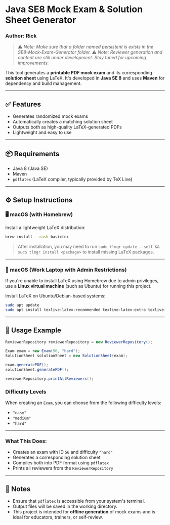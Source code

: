 # Java SE8 Mock Exam & Solution Sheet Generator

### Author: Rick

> ⚠️ *Note: Make sure that a folder named persistent is exists in the SE8-Mock-Exam-Generator folder.*
> ⚠️ *Note: Reviewer generation and content are still under development. Stay tuned for upcoming improvements.*

This tool generates a **printable PDF mock exam** and its corresponding **solution sheet** using LaTeX. It's developed in **Java SE 8** and uses **Maven** for dependency and build management.

---

## ✅ Features

* Generates randomized mock exams
* Automatically creates a matching solution sheet
* Outputs both as high-quality LaTeX-generated PDFs
* Lightweight and easy to use

---

## 📦 Requirements

* Java 8 (Java SE)
* Maven
* `pdflatex` (LaTeX compiler, typically provided by TeX Live)

---

## ⚙️ Setup Instructions

### 🖥 macOS (with Homebrew)

Install a lightweight LaTeX distribution:

```bash
brew install --cask basictex
```

> After installation, you may need to run `sudo tlmgr update --self && sudo tlmgr install <package>` to install missing LaTeX packages.

---

### 🔐 macOS (Work Laptop with Admin Restrictions)

If you're unable to install LaTeX using Homebrew due to admin privileges, use a **Linux virtual machine** (such as Ubuntu) for running this project.

Install LaTeX on Ubuntu/Debian-based systems:

```bash
sudo apt update
sudo apt install texlive-latex-recommended texlive-latex-extra texlive-fonts-recommended
```

---

## 🚀 Usage Example

```java
ReviewerRepository reviewerRepository = new ReviewerRepository();

Exam exam = new Exam(56, "hard");
SolutionSheet solutionSheet = new SolutionSheet(exam);

exam.generatePDF();
solutionSheet.generatePDF();

reviewerRepository.printAllReviewers();
```
### Difficulty Levels

When creating an `Exam`, you can choose from the following difficulty levels:

* `"easy"`
* `"medium"`
* `"hard"`

---

### What This Does:

* Creates an exam with ID `56` and difficulty `"hard"`
* Generates a corresponding solution sheet
* Compiles both into PDF format using `pdflatex`
* Prints all reviewers from the `ReviewerRepository`

---

## 📌 Notes

* Ensure that `pdflatex` is accessible from your system's terminal.
* Output files will be saved in the working directory.
* This project is intended for **offline generation** of mock exams and is ideal for educators, trainers, or self-review.

